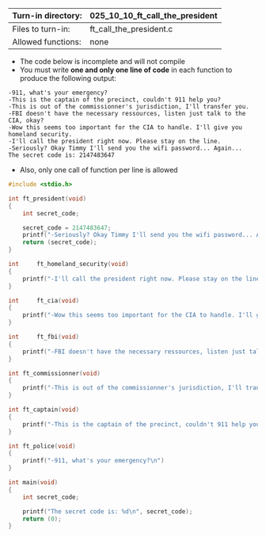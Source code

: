 Turn-in directory: | 025_10_10_ft_call_the_president |
-------------|-------------|
Files to turn-in: | ft_call_the_president.c |
Allowed functions: | none
* The code below is incomplete and will not compile
* You must write **one and only one line of code** in each function to produce the following output:
```Bach
-911, what's your emergency?
-This is the captain of the precinct, couldn't 911 help you?
-This is out of the commissionner's jurisdiction, I'll transfer you.
-FBI doesn't have the necessary ressources, listen just talk to the CIA, okay?
-Wow this seems too important for the CIA to handle. I'll give you homeland security.
-I'll call the president right now. Please stay on the line.
-Seriously? Okay Timmy I'll send you the wifi password... Again...
The secret code is: 2147483647
```
* Also, only one call of function per line is allowed

```C
#include <stdio.h>

int	ft_president(void)
{
	int	secret_code;

	secret_code = 2147483647;
	printf("-Seriously? Okay Timmy I'll send you the wifi password... Again...\n");
	return (secret_code);
}

int		ft_homeland_security(void)
{
	printf("-I'll call the president right now. Please stay on the line.")
}

int		ft_cia(void)
{
	printf("-Wow this seems too important for the CIA to handle. I'll give you homeland security\n")
}

int		ft_fbi(void)
{
	printf("-FBI doesn't have the necessary ressources, listen just talk to the CIA, okay?");
}

int	ft_commissionner(void)
{
	printf("-This is out of the commissionner's jurisdiction, I'll transfer you.\n")
}

int	ft_captain(void)
{
	printf("-This is the captain of the precinct, couldn't 911 help you?\n")
}

int ft_police(void)
{
	printf("-911, what's your emergency?\n")
}

int main(void)
{
	int	secret_code;

	printf("The secret code is: %d\n", secret_code);
	return (0);
}
```


